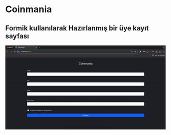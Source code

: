 <h1> Coinmania </h1>
<h2>Formik kullanılarak Hazırlanmış bir üye  kayıt sayfası</h2>

<img src="formik-coinmania.gif"/>
